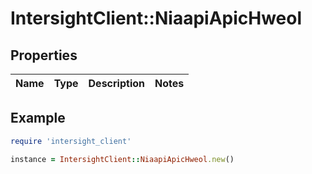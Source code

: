 # IntersightClient::NiaapiApicHweol

## Properties

| Name | Type | Description | Notes |
| ---- | ---- | ----------- | ----- |

## Example

```ruby
require 'intersight_client'

instance = IntersightClient::NiaapiApicHweol.new()
```

